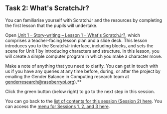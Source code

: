 ## Task 2: What's ScratchJr?
You can familiarise yourself with ScratchJr and the resources by completing the first lesson that the pupils will undertake.

Open [Unit 1 – Story-writing – Lesson 1 – What's ScratchJr?](https://ncce.io/hR8aiz), which comprises a teacher-facing lesson plan and a slide deck. This lesson introduces you to the ScratchJr interface, including blocks, and sets the scene for Unit 1 by introducing characters and structure. In this lesson, you will create a simple computer program in which you make a character move.

Make a note of anything that you need to clarify. You can get in touch with us if you have any queries at any time before, during, or after the project by emailing the Gender Balance in Computing research team at [genderresearch@raspberrypi.org](mailto:genderresearch@raspberrypi.org)).**

Click the green button (below right) to go to the next step in this session.

You can go back to the [list of contents for this session (Session 2) here](https://projects.raspberrypi.org/en/projects/KS1StorytellingTraining_Session2_GBICi1b). 
You can access the [menu for Sessions 1, 2, and 3 here](https://projects.raspberrypi.org/en/pathways/ks1-storytellingtraining-gbici1b).
